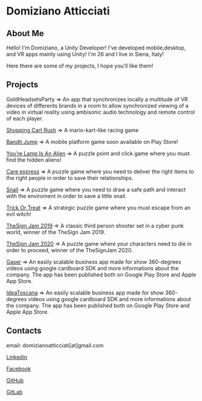 # Domiziano Atticciati

## About Me


Hello! I'm Domiziano, a Unity Developer! I've developed mobile,desktop, and VR apps mainly using Unity!
I'm 26 and I live in Siena, Italy!

Here there are some of my projects, I hope you'll like them!

 

## Projects

GoldHeadsetsParty => An app that synchronizes locally a multitude of VR devices of differents brands in a room to allow synchronized viewing of a video in virtual reality using ambisonic audio technology and remote control of each player.

[Shopping Cart Rush](https://drive.google.com/file/d/1LVEtFjZvi6NoKusJ0LomPotycTWH84LR/view?usp=sharing) => A mario-kart-like racing game

[Bandit Jump](https://drive.google.com/file/d/1zPDlI_GAnlY5wdcpfAR5NML70lh5v6BE/view?usp=sharing) => A mobile platform game soon available on Play Store! 

[You're Lamp Is An Alien](https://globalgamejam.org/2021/games/your-lamp-alien-0) => A puzzle point and click game where you must find the hidden aliens!

[Care express](https://globalgamejam.org/2020/games/care-express-1) => A puzzle game where you need to deliver the right items to the right people in order to save their relationships.

[Snail](https://globalgamejam.org/2019/games/snil) => A puzzle game where you need to draw a safe path and interact with the enviroment in order to save a little snail.

[Trick Or Treat](https://github.com/Leonardo-Fiori/trickortreat)  => A strategic puzzle game where you must escape from  an evil witch!

[TheSign Jam 2019](https://gitlab.com/domiziano/the-sign-jam-2019) => A classic third person shooter set in a cyber punk world, winner of the TheSign Jam 2019.

[TheSign Jam 2020](https://github.com/KlausRenzo/TSjam2020) => A puzzle game where your characters need to die in order to proceed, winner of the TheSignJam 2020.

[Gaser](https://play.google.com/store/apps/details?id=com.goldenterprise.gruppogaser&gl=IT) => An easily scalable business app made for show 360-degrees videos using google cardboard SDK and more informations about the company. The app has been published both on Google Play Store and Apple App Store.

[IdeaToscana](https://play.google.com/store/apps/details?id=com.goldenterprise.ideaToscana&gl=IT) => An easily scalable business app made for show 360-degrees videos using google cardboard SDK and more informations about the company. The app has been published both on Google Play Store and Apple App Store.



## Contacts

email: domizianoatticciati[at]gmail.com

[Linkedin](https://www.linkedin.com/in/domiziano-atticciati-dev)

[Facebook](https://www.facebook.com/giangingella/)

[GitHub](https://github.com/DomizianoAtticciati)

[GitLab](https://gitlab.com/domiziano)
